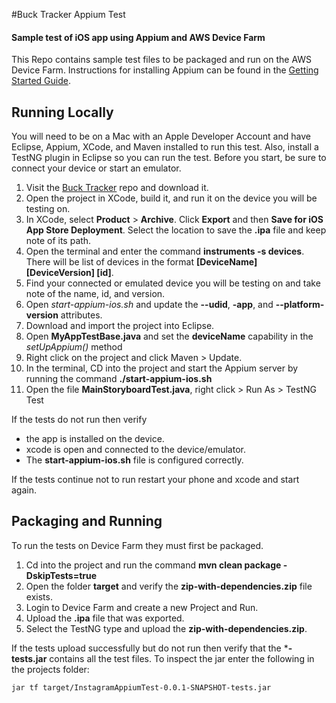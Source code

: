 #Buck Tracker Appium Test
#### Sample test of iOS app using Appium and AWS Device Farm

This Repo contains sample test files to be packaged and run on the AWS Device Farm. Instructions for installing Appium can be found in the [Getting Started Guide](http://appium.io/slate/en/tutorial/android.html?java#getting-started-with-appium). 

## Running Locally

You will need to be on a Mac with an Apple Developer Account and have Eclipse, Appium, XCode, and Maven installed to run this test. Also, install a TestNG plugin in Eclipse so you can run the test. Before you start, be sure to connect your device or start an emulator.

1.  Visit the [Buck Tracker](https://github.com/hkalexling/Buck_Tracker) repo and download it.
2.  Open the project in XCode, build it, and run it on the device you will be testing on.
3.  In XCode, select **Product** > **Archive**. Click **Export** and then **Save for iOS App Store Deployment**. Select the location to save the **.ipa** file and keep note of its path.
4.  Open the terminal and enter the command **instruments -s devices**. There will be list of devices in the format **[DeviceName] [DeviceVersion] [id]**.
5.  Find your connected or emulated device you will be testing on and take note of the name, id, and version.
6.  Open *start-appium-ios.sh* and update the **--udid**, **-app**, and **--platform-version** attributes.
7.  Download and import the project into Eclipse.
8.  Open **MyAppTestBase.java** and set the **deviceName** capability in the *setUpAppium()* method
9.  Right click on the project and click Maven > Update.
10.  In the terminal, CD into the project and start the Appium server by running the command **./start-appium-ios.sh**
11.  Open the file **MainStoryboardTest.java**, right click > Run As > TestNG Test

If the tests do not run then verify 

-  the app is installed on the device.
-  xcode is open and connected to the device/emulator.
-  The **start-appium-ios.sh** file is configured correctly.

If the tests continue not to run restart your phone and xcode and start again.

## Packaging and Running

To run the tests on Device Farm they must first be packaged.

1.  Cd into the project and run the command **mvn clean package -DskipTests=true**
2.  Open the folder **target** and verify the **zip-with-dependencies.zip** file exists.
3.  Login to Device Farm and create a new Project and Run.
4.  Upload the **.ipa** file that was exported.
5.  Select the TestNG type and upload the **zip-with-dependencies.zip**.

If the tests upload successfully but do not run then verify that the ***-tests.jar**	 contains all the test files. To inspect the jar enter the following in the projects folder:

    jar tf target/InstagramAppiumTest-0.0.1-SNAPSHOT-tests.jar 
    
